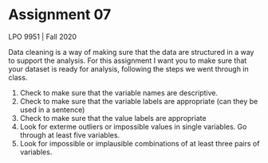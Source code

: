 Assignment 07
================
LPO 9951 | Fall 2020

Data cleaning is a way of making sure that the data are structured in a way to support the analysis. For this assignment I want you to make sure that your dataset is ready for analysis, following the steps we went through in class.

1. Check to make sure that the variable names are descriptive. 
1. Check to make sure that the variable labels are appropriate (can they be used in a sentence)
1. Check to make sure that the value labels are appropriate
1. Look for exterme outliers or impossible values in single variables. Go through at least five variables. 
1. Look for impossible or implausible combinations of at least three pairs of variables.  

<br>
